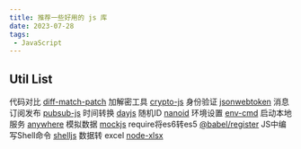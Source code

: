 ```yaml
---
title: 推荐一些好用的 js 库
date: 2023-07-28
tags:
 - JavaScript
---
```


## Util List

代码对比 [diff-match-patch](https://github.com/google/diff-match-patch)
加解密工具 [crypto-js](https://github.com/brix/crypto-js)
身份验证 [jsonwebtoken](https://github.com/auth0/node-jsonwebtoken)
消息订阅发布 [pubsub-js](https://github.com/mroderick/PubSubJS)
时间转换 [dayjs](https://github.com/iamkun/dayjs)
随机ID [nanoid](https://github.com/ai/nanoid)
环境设置 [env-cmd](https://github.com/toddbluhm/env-cmd)
启动本地服务 [anywhere](https://github.com/JacksonTian/anywhere)
模拟数据 [mockjs](https://github.com/nuysoft/Mock)
require将es6转es5 [@babel/register](https://babeljs.io/docs/babel-register)
JS中编写Shell命令 [shelljs](https://github.com/shelljs/shelljs)
数据转 excel [node-xlsx](https://github.com/mgcrea/node-xlsx)